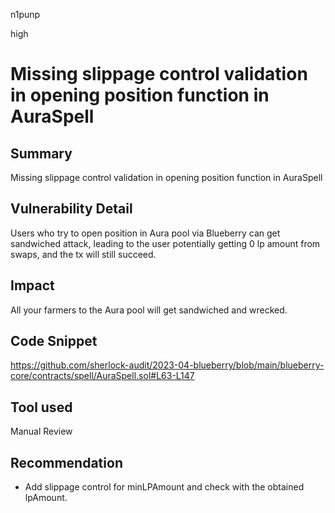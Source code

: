 n1punp

high

# Missing slippage control validation in opening position function in AuraSpell

## Summary
Missing slippage control validation in opening position function in AuraSpell

## Vulnerability Detail
Users who try to open position in Aura pool via Blueberry can get sandwiched attack, leading to the user potentially getting 0 lp amount from swaps, and the tx will still succeed.

## Impact
All your farmers to the Aura pool will get sandwiched and wrecked.

## Code Snippet
https://github.com/sherlock-audit/2023-04-blueberry/blob/main/blueberry-core/contracts/spell/AuraSpell.sol#L63-L147

## Tool used

Manual Review

## Recommendation
- Add slippage control for minLPAmount and check with the obtained lpAmount.
